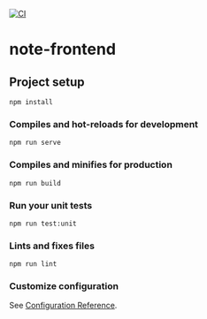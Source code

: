 [![CI](https://github.com/ho568979/Note-Frontend-Webtech-SS22-Projekt-Trung-Justin/actions/workflows/ci.yml/badge.svg)](https://github.com/ho568979/Note-Frontend-Webtech-SS22-Projekt-Trung-Justin/actions/workflows/ci.yml)
# note-frontend

## Project setup
```
npm install
```

### Compiles and hot-reloads for development
```
npm run serve
```

### Compiles and minifies for production
```
npm run build
```

### Run your unit tests
```
npm run test:unit
```

### Lints and fixes files
```
npm run lint
```

### Customize configuration
See [Configuration Reference](https://cli.vuejs.org/config/).
